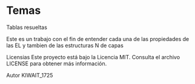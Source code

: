 # Temas
Tablas resueltas

Este es un trabajo con el fin de entender cada una de las propiedades de las EL y tambien de las estructuras N de capas 

Licensias
Este proyecto está bajo la Licencia MIT. Consulta el archivo LICENSE para obtener más información.

Autor 
KIWAIT_1725
